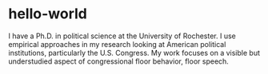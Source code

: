 # hello-world

I have a Ph.D. in political science at the University of Rochester.  I use empirical approaches in my research looking at American political institutions, particularly the U.S. Congress.  My work focuses on a visible but understudied aspect of congressional floor behavior, floor speech. 
